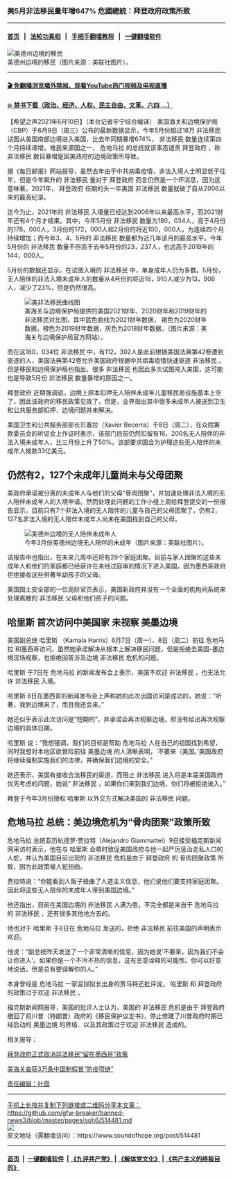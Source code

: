 ### 美5月非法移民量年增647% 危國總統：拜登政府政策所致
------------------------

#### [首页](https://github.com/gfw-breaker/banned-news3/blob/master/README.md) &nbsp;&nbsp;|&nbsp;&nbsp; [法轮功真相](https://github.com/begood0513/basic/blob/master/README.md)  &nbsp;&nbsp;|&nbsp;&nbsp; [手把手翻墙教程](https://github.com/gfw-breaker/guides/wiki)  &nbsp;&nbsp;|&nbsp;&nbsp; [一键翻墙软件](https://github.com/gfw-breaker/nogfw/blob/master/README.md)  



<div><img alt="美德州边境的移民" src="https://img.soundofhope.org/2021-06/1623365644529.jpg"/>
<br/><figcaption class="caption">
 美德州边境的移民（图片来源：美联社图片）。
</figcaption></div><hr/>

#### [ 🎬  免翻墙浏览墙外禁闻、观看YouTube热门视频及电视直播](https://github.com/gfw-breaker/HelloWorld)

#### [ 💥  禁书下载（政治、经济、人权、民主自由、文革、六四 ...）](https://github.com/gfw-breaker/books/blob/master/README.md)

<div><div class="Content__Wrapper sc-1bvya0-0 grZQxZ">
 <p class="meta-top">
  <span class="meta">
   【希望之声2021年6月10日】（本台记者宇宁综合编译）
  </span>
  美国海关和边境保护局（CBP）于6月9日（周三）公布的最新数据显示，今年5月份超过18万
  <ok href="/term/1220">
   非法移民
  </ok>
  试图从美国南部边境进入美国，比去年同期暴增674%，
  <ok href="/term/1220">
   非法移民
  </ok>
  数量连续第四个月持续递增。难民来源国之一，
  <ok href="/term/9651">
   危地马拉
  </ok>
  的总统就该事态谴责
  <ok href="/term/431731">
   拜登政府
  </ok>
  ，称
  <ok href="/term/1220">
   非法移民
  </ok>
  数目暴增是因美政府的边境政策所导致。
 </p>
 <p>
  据《每日邮报》网站报导，虽然去年由于中共病毒疫情，非法入境人士明显低于往年，但是今年飙升的
  <ok href="/term/1220">
   非法移民
  </ok>
  量对于
  <ok href="/term/431731">
   拜登政府
  </ok>
  而言仍然是一个坏消息，因为这意味著，2021年，
  <ok href="/term/431731">
   拜登政府
  </ok>
  任期的头一年美国
  <ok href="/term/1220">
   非法移民
  </ok>
  数量就破了自从2006以来的最高纪录。
 </p>
 <div class="AD_Embed__Wrap-sc-1xslmin-0 igMuqX module desktop">
  <div>
  </div>
 </div>
 <p>
  迄今为止，2021年的
  <ok href="/term/1220">
   非法移民
  </ok>
  入境量已经达到2006年以来最高水平，而2021财年还有4个月才结束。其中，今年5月份
  <ok href="/term/1220">
   非法移民
  </ok>
  数量为180，034人，高于4月份的178，000人，3月份的172，000人和2月份的将近100，000人，为连续四个月持续增加；而今年3、4、5月的
  <ok href="/term/1220">
   非法移民
  </ok>
  数量都为近几年该月的最高水平。今年5月份的
  <ok href="/term/1220">
   非法移民
  </ok>
  数量不但高于去年5月份的23，237人，也远高于2019年的144，000人。
 </p>
 <p>
  5月份的数据还显示，在试图入境的
  <ok href="/term/1220">
   非法移民
  </ok>
  中，单身成年人仍为多数。5月份，无人陪伴的非法入境未成年人的数量从4月份的将近16，910人减少为13，906人，减少了23%，但是仍然很高。
 </p>
 <figure class="OImage__StyledFigure-sc-1lfley0-0 hHSfVg">
  <img alt="美非法移民曲线图" src="https://img.soundofhope.org/2021-06/1623364916662.png"/>
  <br/><figcaption>
   美海关与边境保护局提供的美国2021财年、2020财年和2019财年的非法移民对比图，其中蓝色曲线为2021财年数据， 褐色为2020财年数据，橙色为2019财年数据，灰色为2018财年数据。（图片来源：美海关与边境保护局官方网站）。
  </figcaption>
 </figure>
 <p>
  而在这180，034位
  <ok href="/term/1220">
   非法移民
  </ok>
  中，有112，302人是此前根据美国法典第42卷遭到驱逐的人，美国法典第42卷允许美国政府根据中共病毒疫情快速驱逐
  <ok href="/term/1220">
   非法移民
  </ok>
  。但是移民和边境保护局也指出，很多
  <ok href="/term/1220">
   非法移民
  </ok>
  也因此多次试图闯入美国，这可能也是导致5月份
  <ok href="/term/1220">
   非法移民
  </ok>
  数量暴增的原因之一。
 </p>
 <p>
  <ok href="/term/431731">
   拜登政府
  </ok>
  近期强调说，边境上原本扣押无人陪伴未成年儿童移民局设施基本上空了，因此该政府的移民政策见效了，但是，业界指出其中很多未成年人被送到卫生和公共服务部扣押，边境问题并未解决。
 </p>
 <p>
  美国卫生和公共服务部部长贝塞拉（Xavier Becerra）于8日（周二），在众院筹款委员会的听证会上作证时表示，该部门目前仍然扣留有16，200名无人陪伴的非法入境未成年人，比三月份上升了50%。该部要求国会为护理这些无人陪伴的未成年人拨款33亿美元。
 </p>
 <h2>
  仍然有2，127个未成年儿童尚未与父母团聚
 </h2>
 <p>
  美政府承诺被分离的未成年人与他们的父母“骨肉团聚”，并加速处理非法入境的无人陪伴未成年人的入境申请。然而处理此问题的工作小组上周给拜登提交的一份报告显示，目前只有7个非法入境的无人陪伴的儿童与自己的父母团聚了，仍有2，127名非法入境的无人陪伴未成年人尚未在美国找到自己的父母。
 </p>
 <figure class="OImage__StyledFigure-sc-1lfley0-0 hHSfVg">
  <img alt="美德州边境的无人陪伴未成年人" src="https://img.soundofhope.org/2021-06/1000-1623365713375.jpeg"/>
  <br/><figcaption>
   今年3月份美德州边境无人陪伴的未成年（图片来源：美联社图片）。
  </figcaption>
 </figure>
 <p>
  该报告中也指出，在未来几周中还将有29个家庭团聚。目前与家人团聚的这些未成年人和他们的家庭都已经获许在未经过庭审的情况下进入美国，因为墨西哥政府拒绝接收这些带著年幼孩子的父母。
 </p>
 <p>
  美国国土安全部的一位高阶官员表示，美国新政府并没有一个全面的机构间系统来处理离散的
  <ok href="/term/1220">
   非法移民
  </ok>
  父母和他们孩子的问题。
 </p>
 <h2>
  <ok href="/term/16619">
   哈里斯
  </ok>
  首次访问中美国家 未视察
  <ok href="/term/15536">
   美墨边境
  </ok>
 </h2>
 <p>
  美国副总统
  <ok href="/term/16619">
   哈里斯
  </ok>
  （Kamala Harris）6月7日（周一）、8日（周二）前往
  <ok href="/term/9651">
   危地马拉
  </ok>
  和墨西哥访问，虽然她承诺解决从根本上解决移民问题，但是拒绝去美国-墨边境现场视察，也拒绝回答涉及边境
  <ok href="/term/1220">
   非法移民
  </ok>
  危机的问题。
 </p>
 <div class="AD_Embed__Wrap-sc-1xslmin-0 igMuqX module desktop">
  <div>
  </div>
 </div>
 <p>
  <ok href="/term/16619">
   哈里斯
  </ok>
  于7日在
  <ok href="/term/9651">
   危地马拉
  </ok>
  的新闻发布会上表示，美国不欢迎
  <ok href="/term/1220">
   非法移民
  </ok>
  ，也无法允许
  <ok href="/term/1220">
   非法移民
  </ok>
  入境。
 </p>
 <p>
  <ok href="/term/16619">
   哈里斯
  </ok>
  8日在墨西哥的新闻发布会上声称她的此次出国访问是成功的，她说：“听著，我到边境来了，而且我还会来。”
 </p>
 <p>
  她还似乎表示此次访问是“短期的”，并承诺会再次视察边境，却没有给出再次视察边境的具体日期。
 </p>
 <p>
  <ok href="/term/16619">
   哈里斯
  </ok>
  说：“我想强调，我们的目标是帮助
  <ok href="/term/9651">
   危地马拉
  </ok>
  人在自己的祖国找到希望，同时我想对本地区欲冒险前往
  <ok href="/term/15536">
   美墨边境
  </ok>
  的人清晰表明，‘不要来（美国。’美国政府将继续强制实施我们的法律，并确保我们边境的安全。”
 </p>
 <p>
  她还表示，美国有接收合法移民的渠道，而阻止
  <ok href="/term/1220">
   非法移民
  </ok>
  进入将是本届美国政府优先考虑的问题，她说“
  <ok href="/term/1220">
   非法移民
  </ok>
  ，如果你们来到我们边境，你们将被拒绝进入。”
 </p>
 <p>
  拜登于今年3月份授权
  <ok href="/term/16619">
   哈里斯
  </ok>
  以外交方式解决美国的
  <ok href="/term/1220">
   非法移民
  </ok>
  问题。
 </p>
 <h2>
  <ok href="/term/9651">
   危地马拉
  </ok>
  总统：美边境危机为“骨肉团聚”政策所致
 </h2>
 <p>
  <ok href="/term/9651">
   危地马拉
  </ok>
  总统亚历杭德罗·贾拉特（Alejandro Giammattei）9日接受福克斯新闻网采访时表示，他在与
  <ok href="/term/16619">
   哈里斯
  </ok>
  会晤时敦促美国政府与他一起严厉惩治走私人口的人蛇，并认为美国目前出现的
  <ok href="/term/1220">
   非法移民
  </ok>
  危机是由于
  <ok href="/term/431731">
   拜登政府
  </ok>
  的
  <ok href="/term/554279">
   骨肉团聚政策
  </ok>
  所致，因为此政策被人蛇扭曲。
 </p>
 <p>
  贾拉特说：“你能看到人贩子扭曲了人道主义信息，他们说他们要支持家庭团聚。因此将这些无人陪伴的未成年人带到美国边境。”
 </p>
 <p>
  他还指出，目前在美国边境的
  <ok href="/term/1220">
   非法移民
  </ok>
  人满为患，不完全都是来自于
  <ok href="/term/9651">
   危地马拉
  </ok>
  的
  <ok href="/term/1220">
   非法移民
  </ok>
  ，还有很多其他地方去的。
 </p>
 <p>
  他也对于
  <ok href="/term/16619">
   哈里斯
  </ok>
  于8日在
  <ok href="/term/9651">
   危地马拉
  </ok>
  发送的，拒绝
  <ok href="/term/1220">
   非法移民
  </ok>
  前往美国的声明表示欢迎。
 </p>
 <p>
  他说：“副总统昨天发送了一个非常清晰的信息，因为她说‘不要来，因为我们不会让你进入’。如果你是一个不冷不热的信息，这有恶意诠释的可能性。你可以好意地说话，但是总有要误解你的人。”
 </p>
 <p>
  本身曾经是
  <ok href="/term/9651">
   危地马拉
  </ok>
  一家监狱狱长出身的贾马特还批评说，
  <ok href="/term/16619">
   哈里斯
  </ok>
  和
  <ok href="/term/431731">
   拜登政府
  </ok>
  的政策过于欢迎
  <ok href="/term/1220">
   非法移民
  </ok>
  。
 </p>
 <p>
  福克斯新闻网报导，美国的批评人士认为，美国的
  <ok href="/term/1220">
   非法移民
  </ok>
  危机是由于
  <ok href="/term/431731">
   拜登政府
  </ok>
  撤回了前川普（特朗普）政府的《移民保护议定书》，停止修建了川普政府时期已经启动的
  <ok href="/term/15536">
   美墨边境
  </ok>
  的界墙、以及其政策过于欢迎
  <ok href="/term/1220">
   非法移民
  </ok>
  造成的。
 </p>
 <p>
  相关报导：
 </p>
 <p>
  <a data-ctorig="https://www.soundofhope.org/post/511499" data-cturl="https://www.google.com/url?client=internal-element-cse&amp;cx=007749283119516952101:0iwnfnkwnek&amp;q=https://www.soundofhope.org/post/511499&amp;sa=U&amp;ved=2ahUKEwjplZecqY7xAhUP054KHTjABIYQFjAFegQIBBAC&amp;usg=AOvVaw2rwi3C4-j9Jx_K0NKyoZer" dir="ltr" href="https://www.soundofhope.org/post/511499" target="_blank">
   拜登政府正式取消非法移民“留在墨西哥”政策
  </ok>
 </p>
 <p>
  <a data-ctorig="https://www.soundofhope.org/post/510674" data-cturl="https://www.google.com/url?client=internal-element-cse&amp;cx=007749283119516952101:0iwnfnkwnek&amp;q=https://www.soundofhope.org/post/510674&amp;sa=U&amp;ved=2ahUKEwjplZecqY7xAhUP054KHTjABIYQFjAHegQIBRAC&amp;usg=AOvVaw3Hx1dIdBLFX8_QOXG6Vgwd" dir="ltr" href="https://www.soundofhope.org/post/510674" target="_blank">
   美海关查获3万条中国制假冒“防疫项链”
  </ok>
 </p>
 <p class="meta-btm">
  责任编辑：叶霞
 </p>
</div>
</div>
<hr/>
手机上长按并复制下列链接或二维码分享本文章：<br/>
https://github.com/gfw-breaker/banned-news3/blob/master/pages/soh6/514481.md <br/>
<a href='https://github.com/gfw-breaker/banned-news3/blob/master/pages/soh6/514481.md'><img src='https://github.com/gfw-breaker/banned-news3/blob/master/pages/soh6/514481.md.png'/></a> <br/>
原文地址（需翻墙访问）：https://www.soundofhope.org/post/514481


------------------------
#### [首页](https://github.com/gfw-breaker/banned-news3/blob/master/README.md) &nbsp;|&nbsp; [一键翻墙软件](https://github.com/gfw-breaker/nogfw/blob/master/README.md) &nbsp;| [《九评共产党》](https://github.com/gfw-breaker/9ping.md/blob/master/README.md#九评之一评共产党是什么) | [《解体党文化》](https://github.com/gfw-breaker/jtdwh.md/blob/master/README.md) | [《共产主义的终极目的》](https://github.com/gfw-breaker/gczydzjmd.md/blob/master/README.md)


<img src='http://gfw-breaker.win/banned-news3/pages/soh6/514481.md' width='0px' height='0px'/>